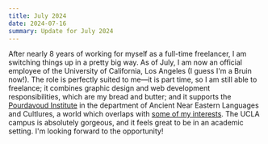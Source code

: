 ```yaml
---
title: July 2024
date: 2024-07-16
summary: Update for July 2024
---
```


After nearly 8 years of working for myself as a full-time freelancer, I am switching things up in a pretty big way. As of July, I am now an official employee of the University of California, Los Angeles (I guess I'm a Bruin now!). The role is perfectly suited to me—it is part time, so I am still able to freelance; it combines graphic design and web development responsibilities, which are my bread and butter; and it supports the [Pourdavoud Institute](https://pourdavoud.ucla.edu) in the department of Ancient Near Eastern Languages and Cultlures, a world which overlaps with [some of my interests](/posts/tags/religion). The UCLA campus is absolutely gorgeous, and it feels great to be in an academic setting. I'm looking forward to the opportunity!
